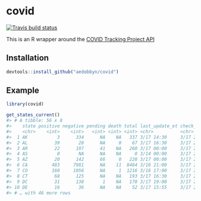 
# covid

<!-- badges: start -->

[![Travis build
status](https://travis-ci.org/aedobbyn/covid.svg?branch=master)](https://travis-ci.org/aedobbyn/covid)
<!-- badges: end -->

This is an R wrapper around the [COVID Tracking Project
API](https://covidtracking.com/api/)

## Installation

``` r
devtools::install_github("aedobbyn/covid")
```

## Example

``` r
library(covid)

get_states_current()
#> # A tibble: 56 x 8
#>    state positive negative pending death total last_update_et check_time_et
#>    <chr>    <int>    <int>   <int> <int> <int> <chr>          <chr>        
#>  1 AK           3      334      NA    NA   337 3/17 14:30     3/17 21:54   
#>  2 AL          39       28      NA     0    67 3/17 16:30     3/17 21:54   
#>  3 AR          22      197      41    NA   260 3/17 00:00     3/17 21:53   
#>  4 AS           0       NA      NA    NA     0 3/14 00:00     3/17 22:43   
#>  5 AZ          20      142      66     0   228 3/17 00:00     3/17 21:33   
#>  6 CA         483     7981      NA    11  8464 3/16 21:00     3/17 21:57   
#>  7 CO         160     1056      NA     1  1216 3/16 17:00     3/17 21:58   
#>  8 CT          68      125      NA    NA   193 3/17 16:30     3/17 21:59   
#>  9 DC          31      138       1    NA   170 3/17 19:00     3/17 21:37   
#> 10 DE          16       36      NA    NA    52 3/17 15:55     3/17 22:00   
#> # … with 46 more rows
```
